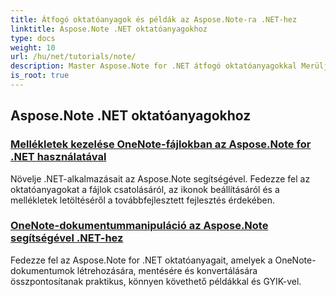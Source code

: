 ```yaml
---
title: Átfogó oktatóanyagok és példák az Aspose.Note-ra .NET-hez
linktitle: Aspose.Note .NET oktatóanyagokhoz
type: docs
weight: 10
url: /hu/net/tutorials/note/
description: Master Aspose.Note for .NET átfogó oktatóanyagokkal Merüljön el a mellékletekben, hiperhivatkozásokban, képekben és egyebekben. Növelje a OneNote-dokumentumkezelést.
is_root: true
---
```


## Aspose.Note .NET oktatóanyagokhoz 
### [Mellékletek kezelése OneNote-fájlokban az Aspose.Note for .NET használatával](./manage-attachments/)
Növelje .NET-alkalmazásait az Aspose.Note segítségével. Fedezze fel az oktatóanyagokat a fájlok csatolásáról, az ikonok beállításáról és a mellékletek letöltéséről a továbbfejlesztett fejlesztés érdekében.
### [ OneNote-dokumentummanipuláció az Aspose.Note segítségével .NET-hez](./one-note-document-manipulation/)
Fedezze fel az Aspose.Note for .NET oktatóanyagait, amelyek a OneNote-dokumentumok létrehozására, mentésére és konvertálására összpontosítanak praktikus, könnyen követhető példákkal és GYIK-vel.
